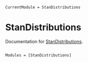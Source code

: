 ```@meta
CurrentModule = StanDistributions
```

# StanDistributions

Documentation for [StanDistributions](https://github.com/sethaxen/StanDistributions.jl).

```@index
```

```@autodocs
Modules = [StanDistributions]
```
